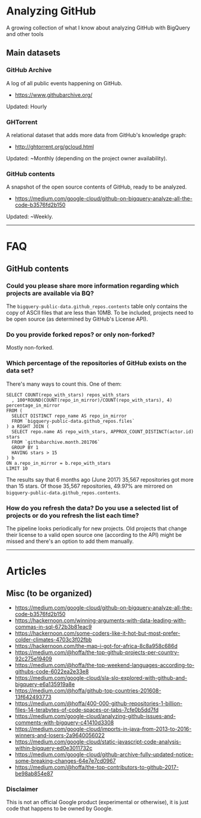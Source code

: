 # Analyzing GitHub

A growing collection of what I know about analyzing GitHub with BigQuery and other tools

## Main datasets

### GitHub Archive

A log of all public events happening on GitHub.

- https://www.githubarchive.org/

Updated: Hourly

### GHTorrent

A relational dataset that adds more data from GitHub's knowledge graph:

- http://ghtorrent.org/gcloud.html

Updated: ~Monthly (depending on the project owner availability).

### GitHub contents

A snapshot of the open source contents of GitHub, ready to be analyzed.

- https://medium.com/google-cloud/github-on-bigquery-analyze-all-the-code-b3576fd2b150


Updated: ~Weekly.

-----

# FAQ

## GitHub contents

### Could you please share more information regarding which projects are available via BQ?

The `bigquery-public-data.github_repos.contents` table only contains the copy of ASCII files that are less than 10MB. To be included, projects need to be open source (as determined by GitHub's License API).

### Do you provide forked repos? or only non-forked?

Mostly non-forked.

### Which percentage of the repositories of GitHub exists on the data set?

There's many ways to count this. One of them:

    SELECT COUNT(repo_with_stars) repos_with_stars
      , 100*ROUND(COUNT(repo_in_mirror)/COUNT(repo_with_stars), 4) percentage_in_mirror
    FROM (
      SELECT DISTINCT repo_name AS repo_in_mirror
      FROM `bigquery-public-data.github_repos.files` 
    ) a RIGHT JOIN (
      SELECT repo.name AS repo_with_stars, APPROX_COUNT_DISTINCT(actor.id) stars 
      FROM `githubarchive.month.201706` 
      GROUP BY 1 
      HAVING stars > 15
    ) b
    ON a.repo_in_mirror = b.repo_with_stars
    LIMIT 10

The results say that 6 months ago (June 2017) 35,567 repositories got more than 15 stars. Of those 35,567 repositories, 49.97% are mirrored on `bigquery-public-data.github_repos.contents`.

### How do you refresh the data? Do you use a selected list of projects or do you refresh the list each time?

The pipeline looks periodically for new projects. Old projects that change their license to a valid open source one (according to the API) might be missed and there's an option to add them manually.

-----

# Articles

## Misc (to be organized)

- https://medium.com/google-cloud/github-on-bigquery-analyze-all-the-code-b3576fd2b150
- https://hackernoon.com/winning-arguments-with-data-leading-with-commas-in-sql-672b3b81eac9
- https://hackernoon.com/some-coders-like-it-hot-but-most-prefer-colder-climates-4703c3f02fbb
- https://hackernoon.com/the-map-i-got-for-africa-8c8a958c686d
- https://medium.com/@hoffa/the-top-github-projects-per-country-92c275e19409
- https://medium.com/@hoffa/the-top-weekend-languages-according-to-githubs-code-6022ea2e33e8
- https://medium.com/google-cloud/sla-slo-explored-with-github-and-bigquery-e6a135919a8e
- https://medium.com/@hoffa/github-top-countries-201608-13f642493773
- https://medium.com/@hoffa/400-000-github-repositories-1-billion-files-14-terabytes-of-code-spaces-or-tabs-7cfe0b5dd7fd
- https://medium.com/google-cloud/analyzing-github-issues-and-comments-with-bigquery-c41410d3308
- https://medium.com/google-cloud/imports-in-java-from-2013-to-2016-winners-and-losers-2a9640056022
- https://medium.com/google-cloud/static-javascript-code-analysis-within-bigquery-ed0e3011732c
- https://medium.com/google-cloud/github-archive-fully-updated-notice-some-breaking-changes-64e7e7cd0967
- https://medium.com/@hoffa/the-top-contributors-to-github-2017-be98ab854e87


### Disclaimer

This is not an official Google product (experimental or otherwise), it is just
code that happens to be owned by Google.

